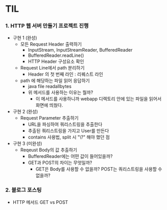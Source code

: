 # TIL
### 1. HTTP 웹 서버 만들기 프로젝트 진행
  - 구현 1 (완성)
    - 모든 Request Header 출력하기
      - InputStream, InputStreamReader, BufferedReader
      - BufferedReader.readLine()
      - HTTP Header 구성요소 확인
    - Request Line에서 path 분리하기
      - Header 의 첫 번째 라인 : 리퀘스트 라인
    - path 에 해당하는 파일 읽어 응답하기
        - java file readallbytes
        - 위 메서드를 사용하는 이유는 뭘까?
          - 이 메서드를 사용하니까 webapp 디렉토리 안에 있는 파일을 읽어서 화면에 띄웠다.
  - 구현 2 (완성)
    - Request Parameter 추출하기
      - URL을 파싱하여 쿼리스트링을 추출한다
      - 추출된 쿼리스트링을 가지고 User를 만든다
      - contains 사용법, split 시 "\\?" 해야 했던 점
  - 구현 3 (미완성)
    - Reqeust Body의 값 추출하기
      - BufferedReader에는 어떤 값이 들어있을까?
      - GET과 POST의 차이는 무엇일까?
        - GET은 Body를 사용할 수 없을까? POST는 쿼리스트링을 사용할 수 없을까?
        
### 2. 블로그 포스팅 
  - HTTP 메서드 GET vs POST

